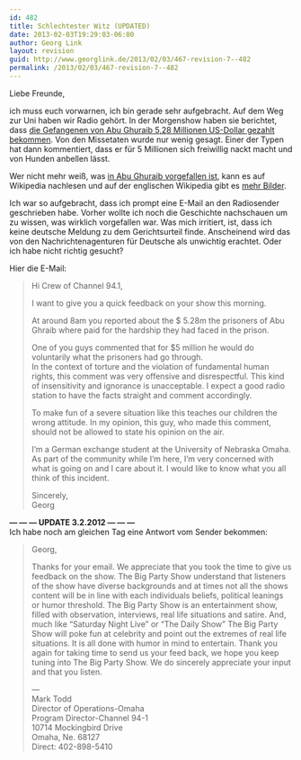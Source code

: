 ```yaml
---
id: 482
title: Schlechtester Witz (UPDATED)
date: 2013-02-03T19:29:03-06:00
author: Georg Link
layout: revision
guid: http://www.georglink.de/2013/02/03/467-revision-7--482
permalink: /2013/02/03/467-revision-7--482
---
```

Liebe Freunde,

ich muss euch vorwarnen, ich bin gerade sehr aufgebracht. Auf dem Weg zur Uni haben wir Radio gehört. In der Morgenshow haben sie berichtet, dass <a title="Bericht" href="http://week.manoramaonline.com/cgi-bin/MMOnline.dll/portal/ep/theWeekContent.do?contentId=13193562&programId=1073754912&tabId=13" target="_blank">die Gefangenen von Abu Ghuraib 5,28 Millionen US-Dollar gezahlt bekommen</a>. Von den Missetaten wurde nur wenig gesagt. Einer der Typen hat dann kommentiert, dass er für 5 Millionen sich freiwillig nackt macht und von Hunden anbellen lässt.

Wer nicht mehr weiß, was <a title="deutsche Wikipedia zu Abu Ghuraib Folterskandal" href="http://de.wikipedia.org/wiki/Abu-Ghuraib-Folterskandal" target="_blank">in Abu Ghuraib vorgefallen ist</a>, kann es auf Wikipedia nachlesen und auf der englischen Wikipedia gibt es <a title="englische Wikipedia zum Abu Ghuraib Folterskandal" href="http://en.wikipedia.org/wiki/Abu_Ghraib_torture_and_prisoner_abuse" target="_blank">mehr Bilder</a>.

Ich war so aufgebracht, dass ich prompt eine E-Mail an den Radiosender geschrieben habe. Vorher wollte ich noch die Geschichte nachschauen um zu wissen, was wirklich vorgefallen war. Was mich irritiert, ist, dass ich keine deutsche Meldung zu dem Gerichtsurteil finde. Anscheinend wird das von den Nachrichtenagenturen für Deutsche als unwichtig erachtet. Oder ich habe nicht richtig gesucht?

Hier die E-Mail:

> Hi Crew of Channel 94.1,
> 
> I want to give you a quick feedback on your show this morning.
> 
> At around 8am you reported about the $ 5.28m the prisoners of Abu Ghraib where paid for the hardship they had faced in the prison.
> 
> One of you guys commented that for $5 million he would do voluntarily what the prisoners had go through.  
> In the context of torture and the violation of fundamental human rights, this comment was very offensive and disrespectful. This kind of insensitivity and ignorance is unacceptable. I expect a good radio station to have the facts straight and comment accordingly.
> 
> To make fun of a severe situation like this teaches our children the wrong attitude. In my opinion, this guy, who made this comment, should not be allowed to state his opinion on the air.
> 
> I&#8217;m a German exchange student at the University of Nebraska Omaha. As part of the community while I&#8217;m here, I&#8217;m very concerned with what is going on and I care about it. I would like to know what you all think of this incident.
> 
> Sincerely,  
> Georg

**&#8212; &#8212; &#8212; UPDATE 3.2.2012 &#8212; &#8212; &#8212;**  
Ich habe noch am gleichen Tag eine Antwort vom Sender bekommen:

> Georg,
> 
> Thanks for your email. We appreciate that you took the time to give us feedback on the show. The Big Party Show understand that listeners of the show have diverse backgrounds and at times not all the shows content will be in line with each individuals beliefs, political leanings or humor threshold. The Big Party Show is an entertainment show, filled with observation, interviews, real life situations and satire. And, much like &#8220;Saturday Night Live&#8221; or &#8220;The Daily Show&#8221; The Big Party Show will poke fun at celebrity and point out the extremes of real life situations. It is all done with humor in mind to entertain. Thank you again for taking time to send us your feed back, we hope you keep tuning into The Big Party Show. We do sincerely appreciate your input and that you listen.
> 
> &#8212;  
> Mark Todd  
> Director of Operations-Omaha  
> Program Director-Channel 94-1  
> 10714 Mockingbird Drive  
> Omaha, Ne. 68127  
> Direct: 402-898-5410